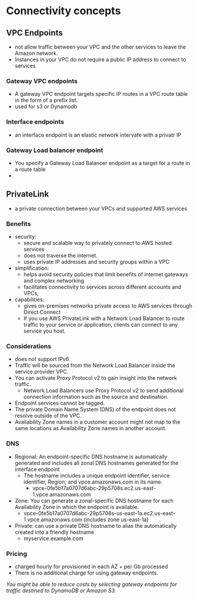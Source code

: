 # Connectivity concepts

## VPC Endpoints
- not allow traffic between your VPC and the other services to leave the Amazon network.
- Instances in your VPC do not require a public IP address to connect to services 

### Gateway VPC endpoints
- A gateway VPC endpoint targets specific IP routes in a VPC route table in the form of a prefix list.
- used for s3 or Dynamodb

### Interface endpoints
- an interface endpoint is an elastic network intervafe with a privatr IP 

### Gateway Load balancer endpoint
- You specify a Gateway Load Balancer endpoint as a target for a route in a route table
- 


## PrivateLink
-  a private connection between your VPCs and supported AWS services

### Benefits 
- security: 
    - secure and scalable way to privately connect to AWS hosted services
    - does not traverse the internet.
    - uses private IP addresses and security groups within a VPC 
- simplification:
    -  helps avoid security policies that limit benefits of internet gateways and complex networking
    - facilitates connectivity to services across different accounts and VPCs,
- capabilities:
    - gives on-premises networks private access to AWS services through Direct Connect
    - If you use AWS PrivateLink with a Network Load Balancer to route traffic to your service or application, clients can connect to any service you host.

### Considerations
- does not support IPv6
- Traffic will be sourced from the Network Load Balancer inside the service provider VPC.
- You can activate Proxy Protocol v2 to gain insight into the network traffic.
    - Network Load Balancers use Proxy Protocol v2 to send additional connection information such as the source and destination.
- Endpoint services cannot be tagged.
- The private Domain Name System (DNS) of the endpoint does not resolve outside of the VPC.
- Availability Zone names in a customer account might not map to the same locations as Availability Zone names in another account. 

### DNS
- Regional: An endpoint-specific DNS hostname is automatically generated and includes all zonal DNS hostnames generated for the interface endpoint
    - The hostname includes a unique endpoint identifier, service identifier, Region, and vpce.amazonaws.com in its name. 
        - vpce-0fe5b17a0707d6abc-29p5708s.ec2.us-east-1.vpce.amazonaws.com
- Zone: You can generate a zonal-specific DNS hostname for each Availability Zone in which the endpoint is available.
    - vpce-0fe5b17a0707d6abc-29p5708s-us-east-1a.ec2.us-east-1.vpce.amazonaws.com (includes zone us-east-1a)
- Private: can use a private DNS hostname to alias the automatically created into a friendly hostname 
    - myservice.example.com

### Pricing
- charged hourly for provisioned in each AZ + per Gb processed 
- There is no additional charge for using gateway endpoints.

*You might be able to reduce costs by selecting gateway endpoints for traffic destined to DynamoDB or Amazon S3.*